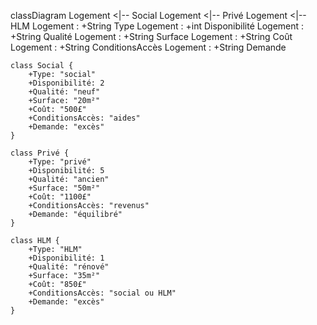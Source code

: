classDiagram
    Logement <|-- Social
    Logement <|-- Privé
    Logement <|-- HLM
    Logement : +String Type
    Logement : +int Disponibilité
    Logement : +String Qualité
    Logement : +String Surface
    Logement : +String Coût
    Logement : +String ConditionsAccès
    Logement : +String Demande
  
    class Social {
        +Type: "social"
        +Disponibilité: 2
        +Qualité: "neuf"
        +Surface: "20m²"
        +Coût: "500£"
        +ConditionsAccès: "aides"
        +Demande: "excès"
    }

    class Privé {
        +Type: "privé"
        +Disponibilité: 5
        +Qualité: "ancien"
        +Surface: "50m²"
        +Coût: "1100£"
        +ConditionsAccès: "revenus"
        +Demande: "équilibré"
    }

    class HLM {
        +Type: "HLM"
        +Disponibilité: 1
        +Qualité: "rénové"
        +Surface: "35m²"
        +Coût: "850£"
        +ConditionsAccès: "social ou HLM"
        +Demande: "excès"
    }
